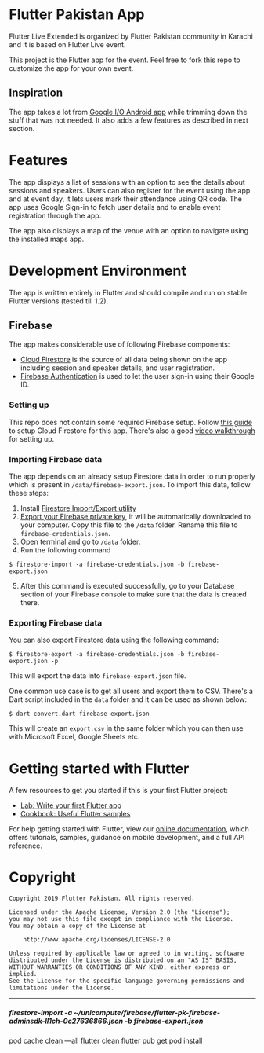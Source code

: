 # Flutter Pakistan App
Flutter Live Extended is organized by Flutter Pakistan community in Karachi and it is based on Flutter Live event. 

This project is the Flutter app for the event. Feel free to fork this repo to customize the app for your own event.

## Inspiration
The app takes a lot from [Google I/O Android app](https://github.com/google/iosched) while trimming down the stuff that was not needed. It also adds a few features as described in next section.

# Features
The app displays a list of sessions with an option to see the details about sessions and speakers. Users can also register for the event using the app and at event day, it lets users mark their attendance using QR code. The app uses Google Sign-in to fetch user details and to enable event registration through the app.

The app also displays a map of the venue with an option to navigate using the installed maps app. 

# Development Environment
The app is written entirely in Flutter and should compile and run on stable Flutter versions (tested till 1.2). 

## Firebase
The app makes considerable use of following Firebase components:
* [Cloud Firestore](https://firebase.google.com/docs/firestore/) is the source of all data being shown on the app including session and speaker details, and user registration.
* [Firebase Authentication](https://firebase.google.com/docs/auth/) is used to let the user sign-in using their Google ID. 

### Setting up
This repo does not contain some required Firebase setup. Follow [this guide](https://firebase.google.com/docs/flutter/setup) to setup Cloud Firestore for this app. There's also a good [video walkthrough](https://www.youtube.com/watch?v=DqJ_KjFzL9I) for setting up. 

### Importing Firebase data
The app depends on an already setup Firestore data in order to run properly which is present in `/data/firebase-export.json`. To import this data, follow these steps:
1. Install [Firestore Import/Export utility](https://www.npmjs.com/package/node-firestore-import-export)
2. [Export your Firebase private key](https://www.npmjs.com/package/node-firestore-import-export#retrieving-google-cloud-account-credentials), it will be automatically downloaded to your computer. Copy this file to the `/data` folder. Rename this file to `firebase-credentials.json`.
3. Open terminal and go to `/data` folder. 
4. Run the following command
```
$ firestore-import -a firebase-credentials.json -b firebase-export.json
```
5. After this command is executed successfully, go to your Database section of your Firebase console to make sure that the data is created there.

### Exporting Firebase data
You can also export Firestore data using the following command:
```
$ firestore-export -a firebase-credentials.json -b firebase-export.json -p
```
This will export the data into `firebase-export.json` file. 

One common use case is to get all users and export them to CSV. There's a Dart script included in the `data` folder and it can be used as shown below:
```
$ dart convert.dart firebase-export.json
```
This will create an `export.csv` in the same folder which you can then use with Microsoft Excel, Google Sheets etc.

# Getting started with Flutter
A few resources to get you started if this is your first Flutter project:

- [Lab: Write your first Flutter app](https://flutter.io/docs/get-started/codelab)
- [Cookbook: Useful Flutter samples](https://flutter.io/docs/cookbook)

For help getting started with Flutter, view our 
[online documentation](https://flutter.io/docs), which offers tutorials, 
samples, guidance on mobile development, and a full API reference.

# Copyright

```
Copyright 2019 Flutter Pakistan. All rights reserved.

Licensed under the Apache License, Version 2.0 (the "License");
you may not use this file except in compliance with the License.
You may obtain a copy of the License at

    http://www.apache.org/licenses/LICENSE-2.0

Unless required by applicable law or agreed to in writing, software
distributed under the License is distributed on an "AS IS" BASIS,
WITHOUT WARRANTIES OR CONDITIONS OF ANY KIND, either express or implied.
See the License for the specific language governing permissions and
limitations under the License.
```

---
##### firestore-import -a  ~/unicompute/firebase/flutter-pk-firebase-adminsdk-ll1ch-0c27636866.json -b firebase-export.json

pod cache clean —all
flutter clean
flutter pub get
pod install
